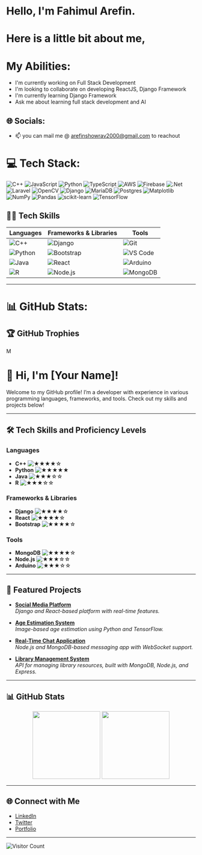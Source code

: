 



# Hello, I'm Fahimul Arefin. 
# Here is a little bit about me,
#  My Abilities:
* I'm currently working on Full Stack Development
* I'm looking to collaborate on developing ReactJS, Django Framework
* I'm currently learning Django Framework
* Ask me about learning full stack development and AI<br>


## 🌐 Socials:
- 📫 you can mail me @ arefinshowrav2000@gmail.com to reachout

# 💻 Tech Stack:
![C++](https://img.shields.io/badge/c++-%2300599C.svg?style=for-the-badge&logo=c%2B%2B&logoColor=white) ![JavaScript](https://img.shields.io/badge/javascript-%23323330.svg?style=for-the-badge&logo=javascript&logoColor=%23F7DF1E) ![Python](https://img.shields.io/badge/python-3670A0?style=for-the-badge&logo=python&logoColor=ffdd54) ![TypeScript](https://img.shields.io/badge/typescript-%23007ACC.svg?style=for-the-badge&logo=typescript&logoColor=white) ![AWS](https://img.shields.io/badge/AWS-%23FF9900.svg?style=for-the-badge&logo=amazon-aws&logoColor=white) ![Firebase](https://img.shields.io/badge/firebase-%23039BE5.svg?style=for-the-badge&logo=firebase) ![.Net](https://img.shields.io/badge/.NET-5C2D91?style=for-the-badge&logo=.net&logoColor=white) ![Laravel](https://img.shields.io/badge/laravel-%23FF2D20.svg?style=for-the-badge&logo=laravel&logoColor=white) ![OpenCV](https://img.shields.io/badge/opencv-%23white.svg?style=for-the-badge&logo=opencv&logoColor=white) ![Django](https://img.shields.io/badge/django-%23092E20.svg?style=for-the-badge&logo=django&logoColor=white) ![MariaDB](https://img.shields.io/badge/MariaDB-003545?style=for-the-badge&logo=mariadb&logoColor=white) ![Postgres](https://img.shields.io/badge/postgres-%23316192.svg?style=for-the-badge&logo=postgresql&logoColor=white) ![Matplotlib](https://img.shields.io/badge/Matplotlib-%23ffffff.svg?style=for-the-badge&logo=Matplotlib&logoColor=black) ![NumPy](https://img.shields.io/badge/numpy-%23013243.svg?style=for-the-badge&logo=numpy&logoColor=white) ![Pandas](https://img.shields.io/badge/pandas-%23150458.svg?style=for-the-badge&logo=pandas&logoColor=white) ![scikit-learn](https://img.shields.io/badge/scikit--learn-%23F7931E.svg?style=for-the-badge&logo=scikit-learn&logoColor=white) ![TensorFlow](https://img.shields.io/badge/TensorFlow-%23FF6F00.svg?style=for-the-badge&logo=TensorFlow&logoColor=white)


## 👨‍💻 Tech Skills

| Languages   | Frameworks & Libraries | Tools             |
|-------------|-------------------------|-------------------|
| ![C++](https://img.shields.io/badge/-C++-00599C?style=flat&logo=c%2B%2B&logoColor=white) | ![Django](https://img.shields.io/badge/-Django-092E20?style=flat&logo=django) | ![Git](https://img.shields.io/badge/-Git-F05032?style=flat&logo=git&logoColor=white) |
| ![Python](https://img.shields.io/badge/-Python-3776AB?style=flat&logo=python&logoColor=white) | ![Bootstrap](https://img.shields.io/badge/-Bootstrap-7952B3?style=flat&logo=bootstrap) | ![VS Code](https://img.shields.io/badge/-VS%20Code-007ACC?style=flat&logo=visual-studio-code) |
| ![Java](https://img.shields.io/badge/-Java-007396?style=flat&logo=java&logoColor=white) | ![React](https://img.shields.io/badge/-React-61DAFB?style=flat&logo=react&logoColor=black) | ![Arduino](https://img.shields.io/badge/-Arduino-00979D?style=flat&logo=arduino&logoColor=white) |
| ![R](https://img.shields.io/badge/-R-276DC3?style=flat&logo=r&logoColor=white) | ![Node.js](https://img.shields.io/badge/-Node.js-339933?style=flat&logo=node.js&logoColor=white) | ![MongoDB](https://img.shields.io/badge/-MongoDB-47A248?style=flat&logo=mongodb&logoColor=white) |

---


# 📊 GitHub Stats:




## 🏆 GitHub Trophies
M




# 👋 Hi, I'm [Your Name]!

Welcome to my GitHub profile! I’m a developer with experience in various programming languages, frameworks, and tools. Check out my skills and projects below!

---

## 🛠️ Tech Skills and Proficiency Levels

### Languages

- **C++** ![★★★★☆](https://img.shields.io/badge/Level-★★★★☆-brightgreen)
- **Python** ![★★★★★](https://img.shields.io/badge/Level-★★★★★-brightgreen)
- **Java** ![★★★☆☆](https://img.shields.io/badge/Level-★★★☆☆-yellowgreen)
- **R** ![★★★☆☆](https://img.shields.io/badge/Level-★★★☆☆-yellowgreen)

### Frameworks & Libraries

- **Django** ![★★★★☆](https://img.shields.io/badge/Level-★★★★☆-brightgreen)
- **React** ![★★★★☆](https://img.shields.io/badge/Level-★★★★☆-brightgreen)
- **Bootstrap** ![★★★★☆](https://img.shields.io/badge/Level-★★★★☆-brightgreen)

### Tools

- **MongoDB** ![★★★★☆](https://img.shields.io/badge/Level-★★★★☆-brightgreen)
- **Node.js** ![★★★☆☆](https://img.shields.io/badge/Level-★★★☆☆-yellowgreen)
- **Arduino** ![★★★☆☆](https://img.shields.io/badge/Level-★★★☆☆-yellowgreen)

---

## 🌟 Featured Projects

- **[Social Media Platform](https://github.com/yourusername/social-media-platform)**  
   _Django and React-based platform with real-time features._
  
- **[Age Estimation System](https://github.com/yourusername/age-estimation)**  
   _Image-based age estimation using Python and TensorFlow._
  
- **[Real-Time Chat Application](https://github.com/yourusername/real-time-chat)**  
   _Node.js and MongoDB-based messaging app with WebSocket support._
  
- **[Library Management System](https://github.com/yourusername/library-management-system)**  
   _API for managing library resources, built with MongoDB, Node.js, and Express._

---

## 📊 GitHub Stats

<div align="center">
  <img height="180em" src="https://github-readme-stats.vercel.app/api?username=yourusername&show_icons=true&hide_border=true&theme=radical" />
  <img height="180em" src="https://github-readme-stats.vercel.app/api/top-langs/?username=yourusername&layout=compact&theme=radical" />
</div>

---

## 🌐 Connect with Me

- [LinkedIn](https://www.linkedin.com/in/yourusername)
- [Twitter](https://twitter.com/yourusername)
- [Portfolio](https://yourportfolio.com)

---

![Visitor Count](https://komarev.com/ghpvc/?username=yourusername&color=blue)

<!---
Fahimul-06/Fahimul-06 is a ✨ special ✨ repository because its `README.md` (this file) appears on your GitHub profile.
You can click the Preview link to take a look at your changes.
--->
